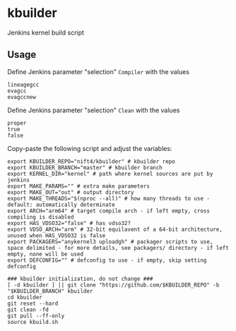 # kbuilder
Jenkins kernel build script
## Usage
Define Jenkins parameter "selection" `Compiler` with the values
```
lineagegcc
evagcc
evagccnew
```
Define Jenkins parameter "selection" `Clean` with the values
```
proper
true
false
```
Copy-paste the following script and adjust the variables:
```
export KBUILDER_REPO="nift4/kbuilder" # kbuilder repo
export KBUILDER_BRANCH="master" # kbuilder branch
export KERNEL_DIR="kernel" # path where kernel sources are put by jenkins
export MAKE_PARAMS="" # extra make parameters
export MAKE_OUT="out" # output directory
export MAKE_THREADS="$(nproc --all)" # how many threads to use - default: automatically determinate
export ARCH="arm64" # target compile arch - if left empty, cross compiling is disabled
export HAS_VDSO32="false" # has vdso32?
export VDSO_ARCH="arm" # 32-bit equilavent of a 64-bit architecture, unused when HAS_VDSO32 is false
export PACKAGERS="anykernel3 uploadgh" # packager scripts to use, space delimited - for more details, see packagers/ directory - if left empty, none will be used
export DEFCONFIG="" # defconfig to use - if empty, skip setting defconfig

### kbuilder initialization, do not change ###
[ -d kbuilder ] || git clone "https://github.com/$KBUILDER_REPO" -b "$KBUILDER_BRANCH" kbuilder
cd kbuilder
git reset --hard
git clean -fd
git pull --ff-only
source kbuild.sh
```

